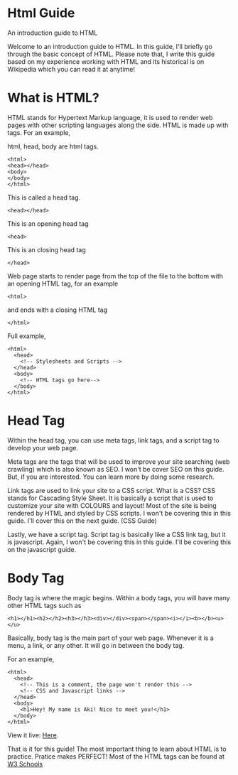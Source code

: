 # Html Guide
An introduction guide to HTML

Welcome to an introduction guide to HTML. In this guide, I'll briefly go through the basic concept of HTML. Please note that, I write this guide based on my experience working with HTML and its historical is on Wikipedia which you can read it at anytime!

# What is HTML?

HTML stands for Hypertext Markup language, it is used to render web pages with other scripting languages along the side.
HTML is made up with tags. For an example,

html, head, body are html tags.
```
<html>
<head></head>
<body>
</body>
</html>
```


This is called a head tag.
```
<head></head>
```

This is an opening head tag
```
<head>
```

This is an closing head tag
```
</head>
```

Web page starts to render page from the top of the file to the bottom with an opening HTML tag, for an example
```
<html>
```
and ends with a closing HTML tag
```
</html>
```

Full example,
```
<html>
  <head>
    <!-- Stylesheets and Scripts -->
  </head>
  <body>
    <!-- HTML tags go here-->
  </body>
</html>
```

# Head Tag
Within the head tag, you can use meta tags, link tags, and a script tag to develop your web page.

Meta tags are the tags that will be used to improve your site searching (web crawling) which is also known as SEO. I won't be cover SEO on this guide. But, if you are interested. You can learn more by doing some research.

Link tags are used to link your site to a CSS script. What is a CSS? CSS stands for Cascading Style Sheet. It is basically a script that is used to customize your site with COLOURS and layout! Most of the site is being rendered by HTML and styled by CSS scripts. I won't be covering this in this guide. I'll cover this on the next guide. (CSS Guide)

Lastly, we have a script tag. Script tag is basically like a CSS link tag, but it is javascript. Again, I won't be covering this in this guide. I'll be covering this on the javascript guide.

# Body Tag
Body tag is where the magic begins. Within a body tags, you will have many other HTML tags such as
```
<h1></h1><h2></h2><h3></h3><div></div><span></span><i></i><b></b><u></u>
```

Basically, body tag is the main part of your web page. Whenever it is a menu, a link, or any other. It will go in between the body tag.

For an example,

```
<html>
  <head>
    <!-- This is a comment, the page won't render this -->
    <!-- CSS and Javascript links -->
  </head>
  <body>
    <h1>Hey! My name is Aki! Nice to meet you!</h1>
  </body>
</html>
```

View it live: [Here](https://akkarachaiwangcharoensap.github.io/html-guide/).

That is it for this guide! The most important thing to learn about HTML is to practice. Pratice makes PERFECT! Most of the HTML tags can be found at [W3 Schools](http://www.w3schools.com/html/)
